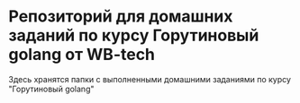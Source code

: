 # Репозиторий для домашних заданий по курсу Горутиновый golang от WB-tech
Здесь хранятся папки с выполненными домашними заданиями по курсу "Горутиновый golang"
